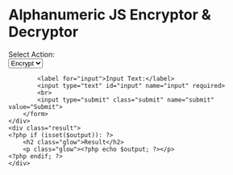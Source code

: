 
<!DOCTYPE html>
<html>
<head>
    <title>Alphanumeric Encryptor & Decryptor</title>
    <link rel="stylesheet" href="styles.css">
</head>
<body>  
    <div class="container">
        <h1>Alphanumeric JS Encryptor & Decryptor</h1>
        <form method="POST" action="index.php">
        <div class="dropdown">
            <label for="action">Select Action:</label>
        </div>
        <div class="dropdown-content">
            <select id="action" name="action">
                <option  value="encrypt">Encrypt</option>
                <option value="decrypt">Decrypt</option>
            </select>
        </div>
            
            <label for="input">Input Text:</label>
            <input type="text" id="input" name="input" required>
            <br>
            <input type="submit" class="submit" name="submit" value="Submit">
        </form>
    </div>
    <div class="result">
    <?php if (isset($output)): ?>
        <h2 class="glow">Result</h2>
        <p class="glow"><?php echo $output; ?></p>
    <?php endif; ?>
    </div>

</body>
</html>
